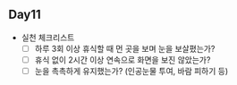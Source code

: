 ## Day11

- 실천 체크리스트
  - [ ] 하루 3회 이상 휴식할 때 먼 곳을 보며 눈을 보살폈는가?
  - [ ] 휴식 없이 2시간 이상 연속으로 화면을 보진 않았는가?
  - [ ] 눈을 촉촉하게 유지했는가? (인공눈물 투여, 바람 피하기 등)